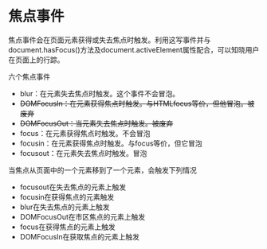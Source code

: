 # 焦点事件

焦点事件会在页面元素获得或失去焦点时触发。利用这写事件并与document.hasFocus()方法及document.activeElement属性配合，可以知晓用户在页面上的行踪。

六个焦点事件

* blur：在元素失去焦点时触发。这个事件不会冒泡。
* ~~DOMFocusIn：在元素获得焦点时触发。与HTMLfocus等价，但他冒泡。被废弃~~
* ~~DOMFocusOut：当元素失去焦点时触发。被废弃~~
* focus：在元素获得焦点时触发。不会冒泡
* focusin：在元素获得焦点时触发。与focus等价，但它冒泡
* focusout：在元素失去焦点时触发。冒泡

当焦点从页面中的一个元素移到了一个元素，会触发下列情况

* focusout在失去焦点的元素上触发
* focusin在获得焦点的元素触发
* blur在失去焦点的元素上触发
* DOMFocusOut在市区焦点的元素上触发
* focus在获得焦点的元素上触发
* DOMFocusIn在获取焦点的元素上触发